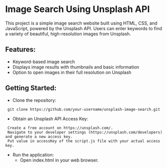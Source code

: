 # Image Search Using Unsplash API
This project is a simple image search website built using HTML, CSS, and JavaScript, powered by the Unsplash API. Users can enter keywords to find a variety of beautiful, high-resolution images from Unsplash.

## Features:

 - Keyword-based image search
 - Displays image results with thumbnails and basic information
 - Option to open images in their full resolution on Unsplash 

## Getting Started:

- Clone the repository:

```
 git clone https://github.com/your-username/unsplash-image-search.git
```

- Obtain an Unsplash API Access Key:
```
 Create a free account on https://unsplash.com/.
 Navigate to your developer settings (https://unsplash.com/developers) and generate a new access key.
 Put value in accessKey of the script.js file with your actual access key.
```
- Run the application:
  - Open index.html in your web browser.
